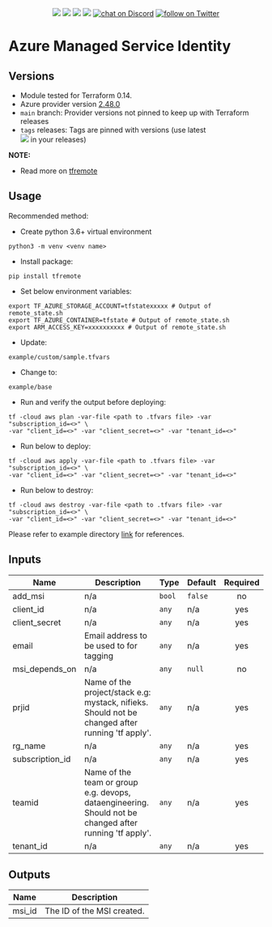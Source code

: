 <p align="center">
    <a href="hhttps://www.apache.org/licenses/LICENSE-2.0" alt="GitHub tag">
        <img src="https://img.shields.io/github/license/tomarv2/terraform-azure-msi" /></a>
    <a href="https://img.shields.io/github/v/tag/tomarv2/terraform-azure-msi" alt="GitHub tag">
        <img src="https://img.shields.io/github/v/tag/tomarv2/terraform-azure-msi" /></a>
    <a href="https://github.com/tomarv2/terraform-azure-msi/pulse" alt="Activity">
        <img src="https://img.shields.io/github/commit-activity/m/tomarv2/terraform-azure-msi" /></a>
    <a href="https://img.shields.io/stackexchange/stackoverflow/r/6679867" alt="Stack Exchange reputation">
        <img src="https://img.shields.io/stackexchange/stackoverflow/r/6679867" /></a>
    <a href="https://discord.gg/XH975bzN">
        <img src="https://img.shields.io/discord/813961944443912223?logo=discord"
            alt="chat on Discord"></a>
    <a href="https://twitter.com/intent/follow?screen_name=varuntomar2019">
        <img src="https://img.shields.io/twitter/follow/varuntomar2019?style=social&logo=twitter"
            alt="follow on Twitter"></a>
</p>

# Azure Managed Service Identity

## Versions

- Module tested for Terraform 0.14.
- Azure provider version [2.48.0](https://registry.terraform.io/providers/hashicorp/azurerm/latest)
- `main` branch: Provider versions not pinned to keep up with Terraform releases
- `tags` releases: Tags are pinned with versions (use latest     
        <a href="https://img.shields.io/github/v/tag/tomarv2/terraform-azure-msi" alt="GitHub tag">
        <img src="https://img.shields.io/github/v/tag/tomarv2/terraform-azure-msi" /></a> 
  in your releases)

**NOTE:** 

- Read more on [tfremote](https://github.com/tomarv2/tfremote)

## Usage

Recommended method:

- Create python 3.6+ virtual environment 
```
python3 -m venv <venv name>
```

- Install package:
```
pip install tfremote
```

- Set below environment variables:
```
export TF_AZURE_STORAGE_ACCOUNT=tfstatexxxxx # Output of remote_state.sh
export TF_AZURE_CONTAINER=tfstate # Output of remote_state.sh
export ARM_ACCESS_KEY=xxxxxxxxxx # Output of remote_state.sh
```  

- Update:
```
example/custom/sample.tfvars
```

- Change to: 
```
example/base
``` 

- Run and verify the output before deploying:
```
tf -cloud aws plan -var-file <path to .tfvars file> -var "subscription_id=<>" \
-var "client_id=<>" -var "client_secret=<>" -var "tenant_id=<>"
```

- Run below to deploy:
```
tf -cloud aws apply -var-file <path to .tfvars file> -var "subscription_id=<>" \
-var "client_id=<>" -var "client_secret=<>" -var "tenant_id=<>"
```

- Run below to destroy:
```
tf -cloud aws destroy -var-file <path to .tfvars file> -var "subscription_id=<>" \
-var "client_id=<>" -var "client_secret=<>" -var "tenant_id=<>"
```

Please refer to example directory [link](example/README.md) for references.

## Inputs

| Name | Description | Type | Default | Required |
|------|-------------|------|---------|:--------:|
| add\_msi | n/a | `bool` | `false` | no |
| client\_id | n/a | `any` | n/a | yes |
| client\_secret | n/a | `any` | n/a | yes |
| email | Email address to be used to for tagging | `any` | n/a | yes |
| msi\_depends\_on | n/a | `any` | `null` | no |
| prjid | Name of the project/stack e.g: mystack, nifieks. Should not be changed after running 'tf apply'. | `any` | n/a | yes |
| rg\_name | n/a | `any` | n/a | yes |
| subscription\_id | n/a | `any` | n/a | yes |
| teamid | Name of the team or group e.g. devops, dataengineering. Should not be changed after running 'tf apply'. | `any` | n/a | yes |
| tenant\_id | n/a | `any` | n/a | yes |

## Outputs

| Name | Description |
|------|-------------|
| msi\_id | The ID of the MSI created. |
